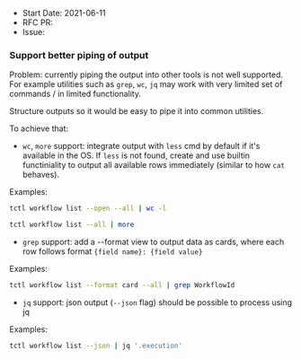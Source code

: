 - Start Date: 2021-06-11
- RFC PR:
- Issue:

### Support better piping of output 
Problem: currently piping the output into other tools is not well supported. For example utilities such as `grep`, `wc`, `jq` may work with very limited set of commands / in limited functionality. 

Structure outputs so it would be easy to pipe it into common utilities. 

To achieve that:

 - `wc`, `more` support: integrate output with `less` cmd by default if it's available in the OS. If `less` is not found, create and use builtin functiniality to output all available rows immediately (similar to how `cat` behaves).
 
 Examples: 
 ``` bash
 tctl workflow list --open --all | wc -l
 ```
 ``` bash
 tctl workflow list --all | more
 ```
 
 - `grep` support: add a --format view to output data as cards, where each row follows format `{field name}: {field value}`
 
 Examples:
 ``` bash
 tctl workflow list --format card --all | grep WorkflowId
 ```
 - `jq` support: json output (`--json` flag) should be possible to process using jq

Examples:
``` bash
tctl workflow list --json | jq '.execution'
```
